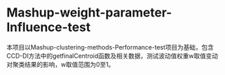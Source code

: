 # Mashup-weight-parameter-Influence-test
本项目以Mashup-clustering-methods-Performance-test项目为基础，包含CCD-DI方法中的getfinalCentroid函数及相关数据，测试波动值权重w取值变动对聚类结果的影响，w取值范围为0至1。
